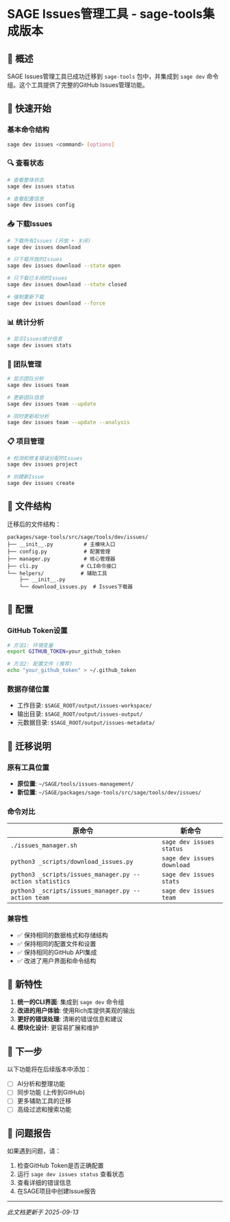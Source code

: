 # SAGE Issues管理工具 - sage-tools集成版本

## 🎯 概述

SAGE Issues管理工具已成功迁移到 `sage-tools` 包中，并集成到 `sage dev` 命令组。这个工具提供了完整的GitHub Issues管理功能。

## 🚀 快速开始

### 基本命令结构

```bash
sage dev issues <command> [options]
```

### 🔍 查看状态

```bash
# 查看整体状态
sage dev issues status

# 查看配置信息
sage dev issues config
```

### 📥 下载Issues

```bash
# 下载所有Issues (开放 + 关闭)
sage dev issues download

# 只下载开放的Issues
sage dev issues download --state open

# 只下载已关闭的Issues
sage dev issues download --state closed

# 强制重新下载
sage dev issues download --force
```

### 📊 统计分析

```bash
# 显示Issues统计信息
sage dev issues stats
```

### 👥 团队管理

```bash
# 显示团队分析
sage dev issues team

# 更新团队信息
sage dev issues team --update

# 同时更新和分析
sage dev issues team --update --analysis
```

### 📋 项目管理

```bash
# 检测和修复错误分配的Issues
sage dev issues project

# 创建新Issue
sage dev issues create
```

## 📁 文件结构

迁移后的文件结构：

```
packages/sage-tools/src/sage/tools/dev/issues/
├── __init__.py          # 主模块入口
├── config.py            # 配置管理
├── manager.py           # 核心管理器
├── cli.py              # CLI命令接口
└── helpers/            # 辅助工具
    ├── __init__.py
    └── download_issues.py  # Issues下载器
```

## 🔧 配置

### GitHub Token设置

```bash
# 方法1: 环境变量
export GITHUB_TOKEN=your_github_token

# 方法2: 配置文件 (推荐)
echo "your_github_token" > ~/.github_token
```

### 数据存储位置

- 工作目录: `$SAGE_ROOT/output/issues-workspace/`
- 输出目录: `$SAGE_ROOT/output/issues-output/`
- 元数据目录: `$SAGE_ROOT/output/issues-metadata/`

## 🔄 迁移说明

### 原有工具位置

- **原位置**: `~/SAGE/tools/issues-management/`
- **新位置**: `~/SAGE/packages/sage-tools/src/sage/tools/dev/issues/`

### 命令对比

| 原命令                                                   | 新命令                     |
| -------------------------------------------------------- | -------------------------- |
| `./issues_manager.sh`                                    | `sage dev issues status`   |
| `python3 _scripts/download_issues.py`                    | `sage dev issues download` |
| `python3 _scripts/issues_manager.py --action statistics` | `sage dev issues stats`    |
| `python3 _scripts/issues_manager.py --action team`       | `sage dev issues team`     |

### 兼容性

- ✅ 保持相同的数据格式和存储结构
- ✅ 保持相同的配置文件和设置
- ✅ 保持相同的GitHub API集成
- ✅ 改进了用户界面和命令结构

## 🎨 新特性

1. **统一的CLI界面**: 集成到 `sage dev` 命令组
1. **改进的用户体验**: 使用Rich库提供美观的输出
1. **更好的错误处理**: 清晰的错误信息和建议
1. **模块化设计**: 更容易扩展和维护

## 🔮 下一步

以下功能将在后续版本中添加：

- [ ] AI分析和整理功能
- [ ] 同步功能 (上传到GitHub)
- [ ] 更多辅助工具的迁移
- [ ] 高级过滤和搜索功能

## 🐛 问题报告

如果遇到问题，请：

1. 检查GitHub Token是否正确配置
1. 运行 `sage dev issues status` 查看状态
1. 查看详细的错误信息
1. 在SAGE项目中创建Issue报告

______________________________________________________________________

*此文档更新于 2025-09-13*
